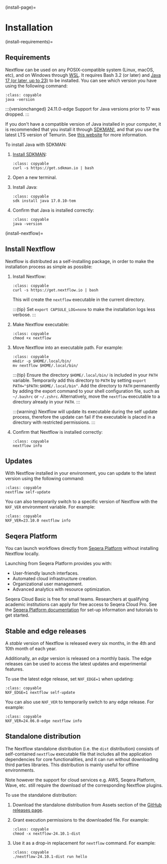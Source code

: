 (install-page)=

# Installation

(install-requirements)=

## Requirements

Nextflow can be used on any POSIX-compatible system (Linux, macOS, etc), and on Windows through [WSL](https://en.wikipedia.org/wiki/Windows_Subsystem_for_Linux). It requires Bash 3.2 (or later) and [Java 17 (or later, up to 23)](http://www.oracle.com/technetwork/java/javase/downloads/index.html) to be installed. You can see which version you have using the following command:

```{code-block} bash
:class: copyable
java -version
```

:::{versionchanged} 24.11.0-edge
Support for Java versions prior to 17 was dropped.
:::

If you don't have a compatible version of Java installed in your computer, it is recommended that you install it through [SDKMAN!](https://sdkman.io/), and that you use the latest LTS version of Temurin. See [this website](https://whichjdk.com/) for more information.

To install Java with SDKMAN:

1. [Install SDKMAN](https://sdkman.io/install):

    ```{code-block} bash
    :class: copyable
    curl -s https://get.sdkman.io | bash
    ```

2. Open a new terminal.

3. Install Java:

    ```{code-block} bash
    :class: copyable
    sdk install java 17.0.10-tem
    ```

4. Confirm that Java is installed correctly:

    ```{code-block} bash
    :class: copyable
    java -version
    ```

(install-nextflow)=

## Install Nextflow

Nextflow is distributed as a self-installing package, in order to make the installation process as simple as possible:

1. Install Nextflow:

    ```{code-block} bash
    :class: copyable
    curl -s https://get.nextflow.io | bash
    ```

    This will create the `nextflow` executable in the current directory.

    :::{tip}
    Set `export CAPSULE_LOG=none` to make the installation logs less verbose.
    :::

2. Make Nextflow executable:

    ```{code-block} bash
    :class: copyable
    chmod +x nextflow
    ```

3. Move Nextflow into an executable path. For example:

    ```{code-block} bash
    :class: copyable
    mkdir -p $HOME/.local/bin/
    mv nextflow $HOME/.local/bin/
    ```

    :::{tip}
    Ensure the directory `$HOME/.local/bin/` is included in your `PATH` variable. Temporarily add this directory to `PATH` by setting `export PATH="$PATH:$HOME/.local/bin"`. Add the directory to `PATH` permanently by adding the export command to your shell configuration file, such as `~/.bashrc` or `~/.zshrc`. Alternatively, move the `nextflow` executable to a directory already in your `PATH`.
    :::

    :::{warning}
    Nextflow will update its executable during the self update process, therefore the update can fail if the executable is placed in a directory with restricted permissions.
    :::

4. Confirm that Nextflow is installed correctly:

    ```{code-block} bash
    :class: copyable
    nextflow info
    ```

## Updates

With Nextflow installed in your environment, you can update to the latest version using the following command:

```{code-block} bash
:class: copyable
nextflow self-update
```

You can also temporarily switch to a specific version of Nextflow with the `NXF_VER` environment variable. For example:

```{code-block} bash
:class: copyable
NXF_VER=23.10.0 nextflow info
```

## Seqera Platform

You can launch workflows directly from [Seqera Platform](https://seqera.io/platform/) without installing Nextflow locally.

Launching from Seqera Platform provides you with:
- User-friendly launch interfaces.
- Automated cloud infrastructure creation.
- Organizational user management.
- Advanced analytics with resource optimization.

Seqera Cloud Basic is free for small teams. Researchers at qualifying academic institutions can apply for free access to Seqera Cloud Pro.
See the [Seqera Platform documentation](https://docs.seqera.io/platform) for set-up information and tutorials to get started.

## Stable and edge releases

A *stable* version of Nextflow is released every six months, in the 4th and 10th month of each year.

Additionally, an *edge* version is released on a monthly basis. The edge releases can be used to access the latest updates and experimental features.

To use the latest edge release, set `NXF_EDGE=1` when updating:

```{code-block} bash
:class: copyable
NXF_EDGE=1 nextflow self-update
```

You can also use `NXF_VER` to temporarily switch to any edge release. For example:

```{code-block} bash
:class: copyable
NXF_VER=24.06.0-edge nextflow info
```

## Standalone distribution

The Nextflow standalone distribution (i.e. the `dist` distribution) consists of self-contained `nextflow` executable file
that includes all the application dependencies for core functionalities, and it can run without downloading third parties
libraries. This distribution is mainly useful for offline environments.

Note however the support for cloud services e.g. AWS, Seqera Platform, Wave, etc. still require the download
of the corresponding Nextflow plugins.

To use the standalone distribution:

1. Download the standalone distribution from Assets section of the [GitHub releases page](https://github.com/nextflow-io/nextflow/releases).

2. Grant execution permissions to the downloaded file. For example:

    ```{code-block} bash
    :class: copyable
    chmod -x nextflow-24.10.1-dist
    ```

3. Use it as a drop-in replacement for `nextflow` command. For example:

    ```{code-block} bash
    :class: copyable
    ./nextflow-24.10.1-dist run hello
    ```
